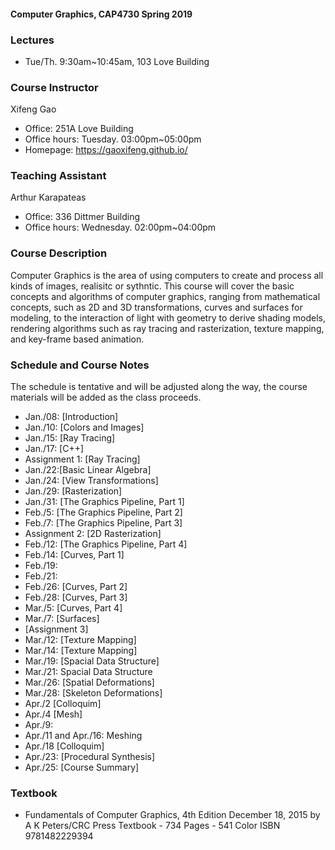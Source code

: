 #### Computer Graphics, CAP4730 Spring 2019
### Lectures
- Tue/Th. 9:30am~10:45am, 103 Love Building
### Course Instructor
Xifeng Gao
- Office: 251A Love Building
- Office hours: Tuesday. 03:00pm~05:00pm
- Homepage: https://gaoxifeng.github.io/
### Teaching Assistant
Arthur Karapateas
- Office: 336 Dittmer Building
- Office hours: Wednesday. 02:00pm~04:00pm

### Course Description
Computer Graphics is the area of using computers to create and process all kinds of images, realisitc or sythntic. This course will cover the basic concepts and algorithms of computer graphics, ranging from mathematical concepts, such as 2D and 3D transformations, curves and surfaces for modeling, to the interaction of light with geometry to derive shading models, rendering algorithms such as ray tracing and rasterization, texture mapping, and key-frame based animation.

### Schedule and Course Notes 
The schedule is tentative and will be adjusted along the way, the course materials will be added as the class proceeds.
- Jan./08: [Introduction]
- Jan./10: [Colors and Images]
- Jan./15: [Ray Tracing]
- Jan./17: [C++]
- Assignment 1: [Ray Tracing]
- Jan./22:[Basic Linear Algebra]
- Jan./24: [View Transformations]
- Jan./29: [Rasterization]
- Jan./31: [The Graphics Pipeline, Part 1]
- Feb./5: [The Graphics Pipeline, Part 2] 
- Feb./7: [The Graphics Pipeline, Part 3]
- Assignment 2: [2D Rasterization]
- Feb./12: [The Graphics Pipeline, Part 4]
- Feb./14: [Curves, Part 1]
- Feb./19: 
- Feb./21: 
- Feb./26: [Curves, Part 2]
- Feb./28: [Curves, Part 3]
- Mar./5: [Curves, Part 4]
- Mar./7: [Surfaces]
- [Assignment 3]
- Mar./12: [Texture Mapping]
- Mar./14: [Texture Mapping]
- Mar./19: [Spacial Data Structure]
- Mar./21: Spacial Data Structure
- Mar./26: [Spatial Deformations]
- Mar./28: [Skeleton Deformations]
- Apr./2 [Colloquim]
- Apr./4 [Mesh]
- Apr./9: 
- Apr./11 and Apr./16: Meshing
- Apr./18 [Colloquim]
- Apr./23: [Procedural Synthesis]
- Apr./25: [Course Summary]

### Textbook
- Fundamentals of Computer Graphics, 4th Edition December 18, 2015 by A K Peters/CRC Press Textbook - 734 Pages - 541 Color ISBN 9781482229394

